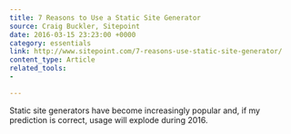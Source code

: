 ```yaml
---
title: 7 Reasons to Use a Static Site Generator
source: Craig Buckler, Sitepoint
date: 2016-03-15 23:23:00 +0000
category: essentials
link: http://www.sitepoint.com/7-reasons-use-static-site-generator/
content_type: Article
related_tools:
- 

---
```

Static site generators have become increasingly popular and, if my prediction is correct, usage will explode during 2016.





